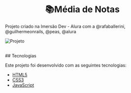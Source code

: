 <div align="center">
 <h1>📚Média de Notas</h1>
</div>

Projeto criado na Imersão Dev - Alura com a @rafaballerini, @guilhermeonrails, @peas, @alura

![Projeto](https://user-images.githubusercontent.com/38020527/158678808-ff601097-c605-41d7-baf7-b80aeda5f349.PNG)

<br>
## Tecnologias

Este projeto foi desenvolvido com as seguintes tecnologias:

- [HTML5](https://developer.mozilla.org/pt-BR/docs/Web/HTML)
- [CSS3](https://developer.mozilla.org/pt-BR/docs/Web/CSS)
- [JavaScript](https://developer.mozilla.org/pt-BR/docs/Web/JavaScript)
<br>

